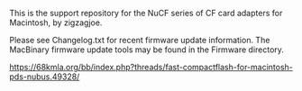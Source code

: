 This is the support repository for the NuCF series of CF card adapters for Macintosh, by zigzagjoe.

Please see Changelog.txt for recent firmware update information.
The MacBinary firmware update tools may be found in the Firmware directory.

https://68kmla.org/bb/index.php?threads/fast-compactflash-for-macintosh-pds-nubus.49328/